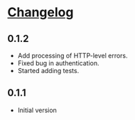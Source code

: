 # [Changelog](https://github.com/yola/ultradns/releases)

## 0.1.2
* Add processing of HTTP-level errors.
* Fixed bug in authentication.
* Started adding tests.

## 0.1.1
* Initial version
